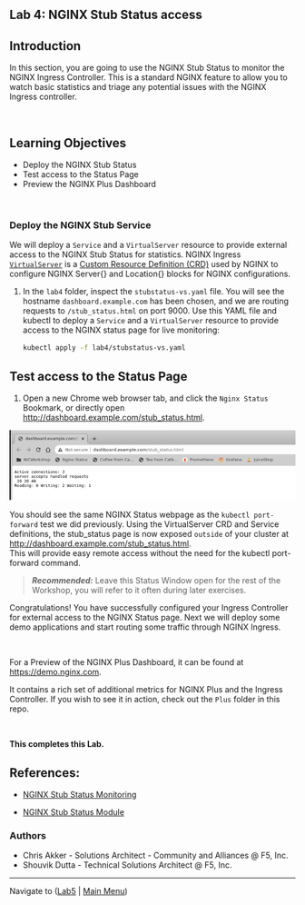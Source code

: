 ## Lab 4: NGINX Stub Status access

## Introduction

In this section, you are going to use the NGINX Stub Status to monitor the NGINX Ingress Controller. This is a standard NGINX feature to allow you to watch basic statistics and triage any potential issues with the NGINX Ingress controller.

<br/>

## Learning Objectives

- Deploy the NGINX Stub Status
- Test access to the Status Page
- Preview the NGINX Plus Dashboard

<br/>

### Deploy the NGINX Stub Service

We will deploy a `Service` and a `VirtualServer` resource to provide external access to the NGINX Stub Status for statistics.  NGINX Ingress [`VirtualServer`](https://docs.nginx.com/nginx-ingress-controller/configuration/virtualserver-and-virtualserverroute-resources/) is a [Custom Resource Definition (CRD)](https://kubernetes.io/docs/concepts/extend-kubernetes/api-extension/custom-resources/) used by NGINX to configure NGINX Server{} and Location{} blocks for NGINX configurations.


1. In the `lab4` folder, inspect the `stubstatus-vs.yaml` file.  You will see the hostname `dashboard.example.com` has been chosen, and we are routing requests to `/stub_status.html` on port 9000.  Use this YAML file and kubectl to deploy a `Service` and a `VirtualServer` resource to provide access to the NGINX status page for live monitoring:

    ```bash
    kubectl apply -f lab4/stubstatus-vs.yaml
    ```

## Test access to the Status Page

1. Open a new Chrome web browser tab, and click the `Nginx Status` Bookmark, or directly open http://dashboard.example.com/stub_status.html.
    
 ![StubStatus](media/lab4_stubstatus.png)
    
You should see the same NGINX Status webpage as the `kubectl port-forward` test we did previously. Using the VirtualServer CRD and Service definitions, the stub_status page is now exposed `outside` of your cluster at http://dashboard.example.com/stub_status.html.  
This will provide easy remote access without the need for the kubectl port-forward command.

> **_Recommended:_** Leave this Status Window open for the rest of the Workshop, you will refer to it often during later exercises.

Congratulations! You have successfully configured your Ingress Controller for external access to the NGINX Status page.  Next we will deploy some demo applications and start routing some traffic through NGINX Ingress.

<br/>

For a Preview of the NGINX Plus Dashboard, it can be found at https://demo.nginx.com.

It contains a rich set of additional metrics for NGINX Plus and the Ingress Controller.  If you wish to see it in action, check out the `Plus` folder in this repo.

<br/>

**This completes this Lab.**

## References:

- [NGINX Stub Status Monitoring](https://docs.nginx.com/nginx-ingress-controller/logging-and-monitoring/status-page/)

- [NGINX Stub Status Module](https://nginx.org/en/docs/http/ngx_http_stub_status_module.html)


### Authors
- Chris Akker - Solutions Architect - Community and Alliances @ F5, Inc.
- Shouvik Dutta - Technical Solutions Architect @ F5, Inc.

-------------

Navigate to ([Lab5](../lab5/readme.md) | [Main Menu](../LabGuide.md))

